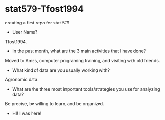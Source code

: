 # stat579-Tfost1994
creating a first repo for stat 579

- User Name?

Tfost1994.

- In the past month, what are the 3 main activities that I have done?

Moved to Ames, computer programing training, and visiting with old friends.

- What kind of data are you usually working with?

Agronomic data.

- What are the three most important tools/strategies you use for analyzing data?

Be precise, be willing to learn, and be organized.

- HI! I was here!

